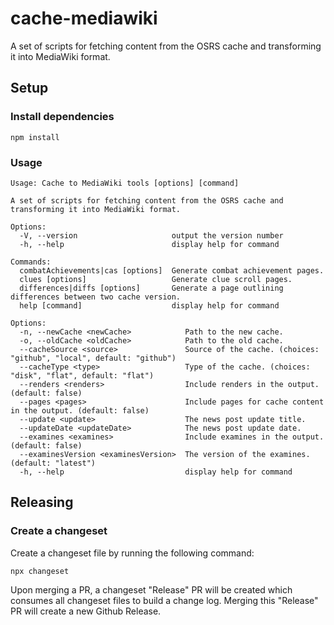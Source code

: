 # cache-mediawiki

A set of scripts for fetching content from the OSRS cache and transforming it into MediaWiki format.

## Setup

### Install dependencies

```
npm install
```

### Usage

```
Usage: Cache to MediaWiki tools [options] [command]

A set of scripts for fetching content from the OSRS cache and transforming it into MediaWiki format.

Options:
  -V, --version                     output the version number
  -h, --help                        display help for command

Commands:
  combatAchievements|cas [options]  Generate combat achievement pages.
  clues [options]                   Generate clue scroll pages.
  differences|diffs [options]       Generate a page outlining differences between two cache version.
  help [command]                    display help for command

Options:
  -n, --newCache <newCache>            Path to the new cache.
  -o, --oldCache <oldCache>            Path to the old cache.
  --cacheSource <source>               Source of the cache. (choices: "github", "local", default: "github")
  --cacheType <type>                   Type of the cache. (choices: "disk", "flat", default: "flat")
  --renders <renders>                  Include renders in the output. (default: false)
  --pages <pages>                      Include pages for cache content in the output. (default: false)
  --update <update>                    The news post update title.
  --updateDate <updateDate>            The news post update date.
  --examines <examines>                Include examines in the output. (default: false)
  --examinesVersion <examinesVersion>  The version of the examines. (default: "latest")
  -h, --help                           display help for command
```

## Releasing

### Create a changeset

Create a changeset file by running the following command:

```
npx changeset
```

Upon merging a PR, a changeset "Release" PR will be created which consumes all changeset files to build a change log. Merging this "Release" PR will create a new Github Release.
